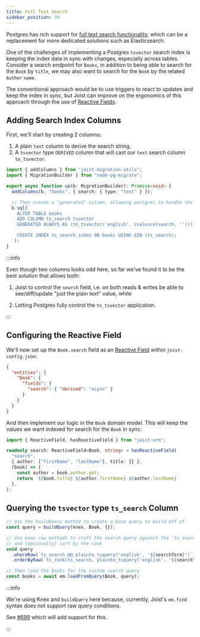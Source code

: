 ```yaml
---
title: Full Text Search
sidebar_position: 35
---
```


Postgres has rich support for [full text search functionality](https://www.postgresql.org/docs/current/functions-textsearch.html), which can be a replacement for more dedicated solutions such as Elasticsearch.

One of the challenges of implementing a Postgres `tsvector` search index is keeping the index data in sync with changes, especially across tables. Consider a search endpoint for `Books`, in addition to being able to search for the `Book` by `title`, we may also want to search for the `Book` by the related `Author` `name`.

The conventional approach would be to use triggers to react to updates and keep the index in sync, but Joist can improve on the ergonomics of this approach through the use of [Reactive Fields](../modeling/reactive-fields.md).

## Adding Search Index Columns

First, we'll start by creating 2 columns:

1. A plain `text` column to derive the search string.
2. A `tsvector` type `DERIVED` column that will cast our `text` search column `to_tsvector`.

```ts
import { addColumns } from "joist-migration-utils";
import { MigrationBuilder } from "node-pg-migrate";

export async function up(b: MigrationBuilder): Promise<void> {
  addColumns(b, "books", { search: { type: "text" } });

  // Then create a "generated" column, allowing postgres to handle the `to_tsvector` word stemming.
  b.sql(`
    ALTER TABLE books
    ADD COLUMN ts_search tsvector
    GENERATED ALWAYS AS (to_tsvector('english', coalesce(search, ''))) STORED;

    CREATE INDEX ts_search_index ON books USING GIN (ts_search);
  `);
}
```

:::info

Even though two columns looks odd here, so far we've found it to be the best solution that allows both:

1. Joist to control the `search` field, i.e. on both reads & writes be able to see/diff/update "just the plain text" value, while

2. Letting Postgres fully control the `to_tsvector` application.

:::

## Configuring the Reactive Field

We'll now set up the `Book.search` field as an [Reactive Field](../modeling/reactive-fields.md) within `joist-config.json`:

```json
{
  "entities": {
    "Book": {
      "fields": {
        "search": { "derived": "async" }
      }
    }
  }
}
```

And then implement our logic in the `Book` domain model. This will keep the values we want indexed for search for the `Book` in sync:

```typescript
import { ReactiveField, hasReactiveField } from "joist-orm";

readonly search: ReactiveField<Book, string> = hasReactiveField(
  "search",
  { author: ["firstName", "lastName"], title: {} },
  (book) => {
    const author = book.author.get;
    return `${book.title} ${author.firstName} ${author.lastName}`
  },
);
```

## Querying the `tsvector` type `ts_search` Column

```ts
// Use the buildQuery method to create a base query to build off of
const query = buildQuery(knex, Book, {});

// Use knex raw methods to craft the search query against the `ts_search` generated column
// and (optionally) sort by the rank
void query
  .whereRaw(`ts_search @@ plainto_tsquery('english', '${searchTerm}')`)
  .orderByRaw(`ts_rank(ts_search, plainto_tsquery('english', '${searchTerm}')) DESC`);

// Then load the books for the custom search query
const books = await em.loadFromQuery(Book, query);
```

:::info

We're using Knex and `buildQuery` here because, currently, Joist's `em.find` syntax does not support raw query conditions.

See [#699](https://github.com/joist-orm/joist-orm/issues/699) which will add support for this.

:::
